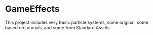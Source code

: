 # GameEffects

This project includes very basic particle systems, some original, some based on tutorials, and some from Standard Assets.
